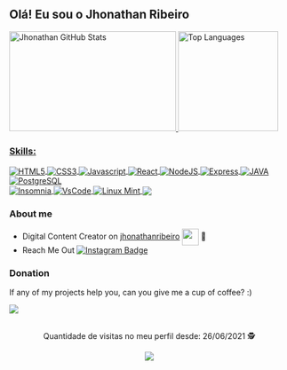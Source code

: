 ## Olá! Eu sou o Jhonathan Ribeiro

<div style="display: inline_block">
 <a href="https://github.com/JhonathanRibeiro">
  <img height="180em" width="300px" src="https://github-readme-stats.vercel.app/api?username=JhonathanRibeiro&show_icons=true&theme=tokyonight&include_all_commits=true&count_private=true" alt="Jhonathan GitHub Stats" title="Jhonathan GitHub Stats" />
  <img height="180em" src="https://github-readme-stats.vercel.app/api/top-langs/?username=JhonathanRibeiro&theme=tokyonight&hide_border=true&layout=compact" alt="Top Languages" title="Top Languages" />
</div>

### Skills:  
 <div style="display: inline_block">
    <a href="https://jhonathanribeiro.netlify.app">
     <img align="center" alt="HTML5" src="https://img.shields.io/badge/HTML5-E34F26?style=for-the-badge&logo=html5&logoColor=white">
     <img align="center" alt="CSS3" src="https://img.shields.io/badge/CSS3-1572B6?style=for-the-badge&logo=css3&logoColor=white">
     <img align="center" alt="Javascript" src="https://img.shields.io/badge/JavaScript-323330?style=for-the-badge&logo=javascript&logoColor=F7DF1E">
     <img align="center" alt="React" src="https://img.shields.io/badge/React-cyan?style=for-the-badge&logo=react&logoColor=black">
     <img align="center" alt="NodeJS" src="https://img.shields.io/badge/NodeJS-03AC13?style=for-the-badge&logo=node.js&logoColor=white">
     <img align="center" alt="Express" src="https://img.shields.io/badge/Express-gray?style=for-the-badge&logo=express&logoColor=white">
     <img align="center" alt="JAVA" src="https://img.shields.io/badge/JAVA-red?style=for-the-badge&logo=java&logoColor=white">
     <img align="center" alt="PostgreSQL" src="https://img.shields.io/badge/PostgreSQL-blue?style=for-the-badge&logo=postgresql&logoColor=white"><br>
     <img align="center" alt="Insomnia" src="https://img.shields.io/badge/Insomnia-purple?style=for-the-badge&logo=insomnia&logoColor=white">
     <img align="center" alt="VsCode" src="https://img.shields.io/badge/VsCode-blue?style=for-the-badge&logo=visualstudio&logoColor=white">  
     <img align="center" alt="Linux Mint" src="https://img.shields.io/badge/Linux-black?style=for-the-badge&logo=linux&logoColor=white">
     <img align="center" alt"Python" src="https://img.shields.io/badge/Python-002e63?style=for-the-badge&logo=python&logoColor=ffe135">
    </a>
 </div>

### About me
- Digital Content Creator on [jhonathanribeiro](https://jhonathanribeiro.netlify.app) <img src="https://user-images.githubusercontent.com/37172038/113800681-c1762500-972d-11eb-8572-69d3f34ca121.png" width="30" align="center" /> :purple_heart:
- Reach Me Out [![Instagram Badge](https://img.shields.io/badge/-Instagram-B353A5?style=flat-square&labelColor=B353A5&logo=instagram&logoColor=white&link=https://www.instagram.com/jhonathan.rb)](https://www.instagram.com/jhonathan.rb)

### Donation
<div>
  <p> If any of my projects help you, can you give me a cup of coffee? :) </p>
  <a href="https://www.paypal.com/donate/?business=5T6AA4WMAXNSU&no_recurring=0&currency_code=BRL">
    <img src="https://img.shields.io/badge/Donate-ffd268?style=for-the-badge&logo=donation&logoColor=white">
  </a>
</div>
<br>

<p align="center">
 Quantidade de visitas no meu perfil desde: 26/06/2021 🕵️ <br></p>
<p align="center"> 
   <img alingn="center" src="https://profile-counter.glitch.me/JhonathanRibeiro/count.svg" /></p>
